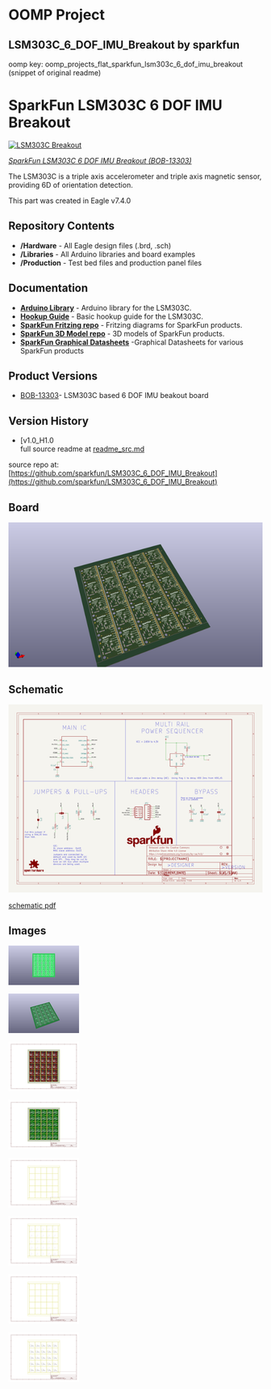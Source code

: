 # OOMP Project  
## LSM303C_6_DOF_IMU_Breakout  by sparkfun  
  
oomp key: oomp_projects_flat_sparkfun_lsm303c_6_dof_imu_breakout  
(snippet of original readme)  
  
SparkFun LSM303C 6 DOF IMU Breakout  
========================================  
  
[![LSM303C Breakout](https://cdn.sparkfun.com/assets/parts/1/0/5/6/4/13303-01.jpg)](https://www.sparkfun.com/products/13303)  
  
*[SparkFun LSM303C 6 DOF IMU Breakout (BOB-13303)](https://www.sparkfun.com/products/13303)*  
  
The LSM303C is a triple axis accelerometer and triple axis magnetic sensor, providing 6D of orientation detection.  
  
This part was created in Eagle v7.4.0  
  
Repository Contents  
-------------------  
  
* **/Hardware** - All Eagle design files (.brd, .sch)  
* **/Libraries** - All Arduino libraries and board examples  
* **/Production** - Test bed files and production panel files  
  
Documentation  
--------------  
* **[Arduino Library](https://github.com/sparkfun/SparkFun_LSM303C_6_DOF_IMU_Breakout_Arduino_Library)** - Arduino library for the LSM303C.  
* **[Hookup Guide](https://learn.sparkfun.com/tutorials/lsm303c-6dof-hookup-guide)** - Basic hookup guide for the LSM303C.  
* **[SparkFun Fritzing repo](https://github.com/sparkfun/Fritzing_Parts)** - Fritzing diagrams for SparkFun products.  
* **[SparkFun 3D Model repo](https://github.com/sparkfun/3D_Models)** - 3D models of SparkFun products.   
* **[SparkFun Graphical Datasheets](https://github.com/sparkfun/Graphical_Datasheets)** -Graphical Datasheets for various SparkFun products  
  
Product Versions  
----------------  
* [BOB-13303](https://www.sparkfun.com/products/13303)- LSM303C based 6 DOF IMU beakout board  
  
Version History  
---------------  
* [v1.0_H1.0  
  full source readme at [readme_src.md](readme_src.md)  
  
source repo at: [https://github.com/sparkfun/LSM303C_6_DOF_IMU_Breakout](https://github.com/sparkfun/LSM303C_6_DOF_IMU_Breakout)  
## Board  
  
[![working_3d.png](working_3d_600.png)](working_3d.png)  
## Schematic  
  
[![working_schematic.png](working_schematic_600.png)](working_schematic.png)  
  
[schematic pdf](working_schematic.pdf)  
## Images  
  
[![working_3D_bottom.png](working_3D_bottom_140.png)](working_3D_bottom.png)  
  
[![working_3D_top.png](working_3D_top_140.png)](working_3D_top.png)  
  
[![working_assembly_page_01.png](working_assembly_page_01_140.png)](working_assembly_page_01.png)  
  
[![working_assembly_page_02.png](working_assembly_page_02_140.png)](working_assembly_page_02.png)  
  
[![working_assembly_page_03.png](working_assembly_page_03_140.png)](working_assembly_page_03.png)  
  
[![working_assembly_page_04.png](working_assembly_page_04_140.png)](working_assembly_page_04.png)  
  
[![working_assembly_page_05.png](working_assembly_page_05_140.png)](working_assembly_page_05.png)  
  
[![working_assembly_page_06.png](working_assembly_page_06_140.png)](working_assembly_page_06.png)  
